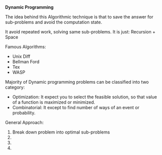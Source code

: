 **Dynamic Programming**

The idea behind this Algorithmic technique is that to save the answer for sub-problems and avoid the computation state. 

It avoid repeated work, solving same sub-problems. 
It is just: Recursion + Space

Famous Algorithms:
 -  Unix Diff
 - Bellman Ford
 - Tex
 - WASP
 
 
Majority of Dynamic programming problems can be classified into two category:

-  Optimization: It expect you to select the feasible solution, so that value of a function is maximized or minimized.
-  Combinatorial: It except to find number of ways of an event or probability.

General Approach:

1) Break down problem into optimal sub-problems 
2) 
3)
4)

